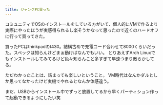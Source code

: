 ```yaml
---
title: ジャンクPC買った
---
```


コミュニティでOSのインストールをしている方がいて、個人的にVMで作るより実際にやったほうが実感得られるし楽そうかなって思ったので近くのハードオフに行って買ってきた。

買ったPCはthinkpadのt430。結構古めで充電コード合わせて8000くらいだった。スペックは知らんけどまぁ動けばなんでもいい。
とりあえずArch Linuxでもインストールしてみてるけど色々知らんこと多すぎて早速つまり散らかしてる。

ただわかったことは、詰まっても楽しいということ。
VM時代はなんかダルとしか思ってなかったけど実機でやれるとなんか体感違う。

まだ、USBからインストール中でずっと放置してるから早くパーティション作って起動できるようにしたい笑
